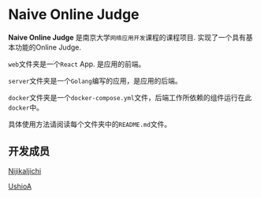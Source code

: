 # Naive Online Judge

**Naive Online Judge** 是南京大学`网络应用开发`课程的课程项目. 实现了一个具有基本功能的Online Judge.

`web`文件夹是一个`React` App. 是应用的前端。

`server`文件夹是一个`Golang`编写的应用，是应用的后端。

`docker`文件夹是一个`docker-compose.yml`文件，后端工作所依赖的组件运行在此`docker`中。

具体使用方法请阅读每个文件夹中的`README.md`文件。

## 开发成员

[NijikaIjichi](https://github.com/NijikaIjichi)

[UshioA](https://github.com/UshioA)
